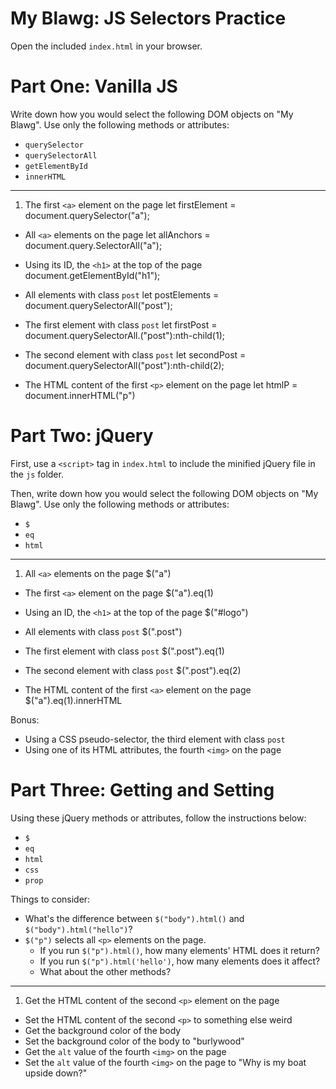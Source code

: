 # My Blawg: JS Selectors Practice

Open the included `index.html` in your browser.

# Part One: Vanilla JS

Write down how you would select the following DOM objects on "My Blawg". Use only the following methods or attributes:

- `querySelector`
- `querySelectorAll`
- `getElementById`
- `innerHTML`

---

1. The first `<a>` element on the page
let firstElement = document.querySelector("a");

- All `<a>` elements on the page
let allAnchors = document.query.SelectorAll("a");

- Using its ID, the `<h1>` at the top of the page
document.getElementById("h1");

- All elements with class `post`
let postElements = document.querySelectorAll("post");

- The first element with class `post`
let firstPost = document.querySelectorAll.("post"):nth-child(1);

- The second element with class `post`
let secondPost = document.querySelectorAll("post"):nth-child(2);

- The HTML content of the first `<p>` element on the page
let htmlP = document.innerHTML("p")

# Part Two: jQuery

First, use a `<script>` tag in `index.html` to include the minified jQuery file in the `js` folder.

Then, write down how you would select the following DOM objects on "My Blawg". Use only the following methods or attributes:

- `$`
- `eq`
- `html`

---

1. All `<a>` elements on the page
$("a")

- The first `<a>` element on the page
$("a").eq(1)

- Using an ID, the `<h1>` at the top of the page
$("#logo")

- All elements with class `post`
$(".post")

- The first element with class `post`
$(".post").eq(1)

- The second element with class `post`
$(".post").eq(2)

- The HTML content of the first `<a>` element on the page
$("a").eq(1).innerHTML


Bonus:
- Using a CSS pseudo-selector, the third element with class `post`
- Using one of its HTML attributes, the fourth `<img>` on the page

# Part Three: Getting and Setting

Using these jQuery methods or attributes, follow the instructions below:

- `$`
- `eq`
- `html`
- `css`
- `prop`

Things to consider:
- What's the difference between `$("body").html()` and `$("body").html("hello")`?
- `$("p")` selects all `<p>` elements on the page.
  - If you run `$("p").html()`, how many elements' HTML does it return?
  - If you run `$("p").html('hello')`, how many elements does it affect?
  - What about the other methods?

---

1. Get the HTML content of the second `<p>` element on the page
- Set the HTML content of the second `<p>` to something else weird
- Get the background color of the body
- Set the background color of the body to "burlywood"
- Get the `alt` value of the fourth `<img>` on the page
- Set the `alt` value of the fourth `<img>` on the page to "Why is my boat upside down?"
